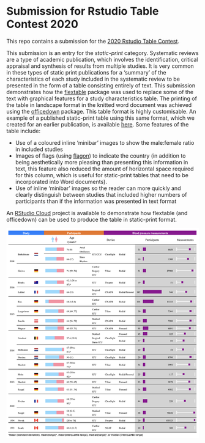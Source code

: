 
# Submission for Rstudio Table Contest 2020

This repo contains a submission for the [2020 Rstudio Table
Contest](https://blog.rstudio.com/2020/09/15/announcing-the-2020-rstudio-table-contest/).

This submission is an entry for the *static-print* category. Systematic
reviews are a type of academic publication, which involves the
identification, critical appraisal and synthesis of results from
multiple studies. It is very common in these types of static print
publications for a ‘summary’ of the characteristics of each study
included in the systematic review to be presented in the form of a table
consisting entirely of text. This submission demonstrates how the
[flextable](https://davidgohel.github.io/flextable/articles/overview.html)
package was used to replace some of the text with graphical features for
a study characteristics table. The printing of the table in landscape
format in the knitted word document was achieved using the
[officedown](https://davidgohel.github.io/officedown/) package. This
table format is highly customisable. An example of a published
static-print table using this same format, which we created for an
earlier publication, is available [here](https://rdcu.be/b4AoO). Some
features of the table include:

  - Use of a coloured inline ‘minibar’ images to show the male:female
    ratio in included studies
  - Images of flags (using
    [flagon](https://coolbutuseless.github.io/2020/04/03/introducing-flagon-a-package-of-just-flag-images-in-png-and-svg-format/))
    to indicate the country (in addition to being aesthetically more
    pleasing than presenting this information in text, this feature also
    reduced the amount of horizontal space required for this column,
    which is useful for static-print tables that need to be incorporated
    into Word documents).
  - Use of inline ‘minibar’ images so the reader can more quickly and
    clearly distinguish between studies that included higher numbers of
    participants than if the information was presented in text format

An [RStudio Cloud](https://rstudio.cloud/project/1821247) project is
available to demonstrate how flextable (and officedown) can be used to
produce the table in static-print format.

![](flextable_sr.png)
